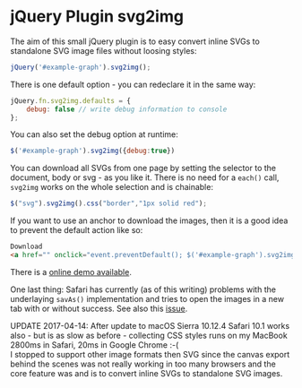 # jQuery Plugin svg2img

The aim of this small jQuery plugin is to easy convert inline SVGs to standalone SVG image files without loosing styles:

```js
jQuery('#example-graph').svg2img();
```

There is one default option - you can redeclare it in the same way:

```js
jQuery.fn.svg2img.defaults = {
    debug: false // write debug information to console
};
```

You can also set the debug option at runtime:

```js
$('#example-graph').svg2img({debug:true})
```

You can download all SVGs from one page by setting the selector to the document, body or svg - as you like it. There is no need for a `each()` call, `svg2img` works on the whole selection and is chainable:

```js
$("svg").svg2img().css("border","1px solid red");
```

If you want to use an anchor to download the images, then it is a good idea to prevent the default action like so:

```html
Download
<a href="" onclick="event.preventDefault(); $('#example-graph').svg2img();">SVG file</a>.
```

There is a [online demo available][1].

One last thing: Safari has currently (as of this writing) problems with the underlaying `savAs()` implementation and tries to open the images in a new tab with or without success. See also this [issue][2].

UPDATE 2017-04-14: After update to macOS Sierra 10.12.4 Safari 10.1 works also - but is as slow as before - collecting CSS styles runs on my MacBook 2800ms in Safari, 20ms in Google Chrome :-(  
I stopped to support other image formats then SVG since the canvas export behind the scenes was not really working in too many browsers and the core feature was and is to convert inline SVGs to standalone SVG images.

[1]: https://ogobrecht.github.io/posts/2017-04-03-jquery-plugin-svg2img
[2]: https://github.com/eligrey/FileSaver.js/issues/267
